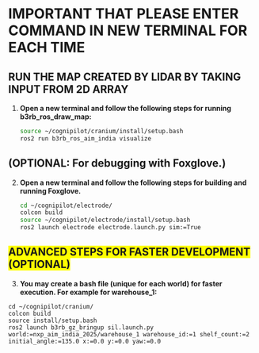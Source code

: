 # IMPORTANT THAT PLEASE ENTER COMMAND IN NEW TERMINAL FOR EACH TIME 
## RUN THE MAP CREATED BY LIDAR BY TAKING INPUT FROM 2D ARRAY 
1.  **Open a new terminal and follow the following steps for running b3rb_ros_draw_map:**
    ```bash
    source ~/cognipilot/cranium/install/setup.bash
    ros2 run b3rb_ros_aim_india visualize
    ```

## (OPTIONAL: For debugging with Foxglove.)
2. **Open a new terminal and follow the following steps for building and running Foxglove.**
    ```bash
    cd ~/cognipilot/electrode/
    colcon build
    source ~/cognipilot/electrode/install/setup.bash
    ros2 launch electrode electrode.launch.py sim:=True
    ```
## <span style="background-color: #FFFF00">ADVANCED STEPS FOR FASTER DEVELOPMENT (OPTIONAL)</span>

3. **You may create a bash file (unique for each world) for faster execution. For example for warehouse_1:**
```
cd ~/cognipilot/cranium/
colcon build
source install/setup.bash
ros2 launch b3rb_gz_bringup sil.launch.py world:=nxp_aim_india_2025/warehouse_1 warehouse_id:=1 shelf_count:=2 initial_angle:=135.0 x:=0.0 y:=0.0 yaw:=0.0
```
